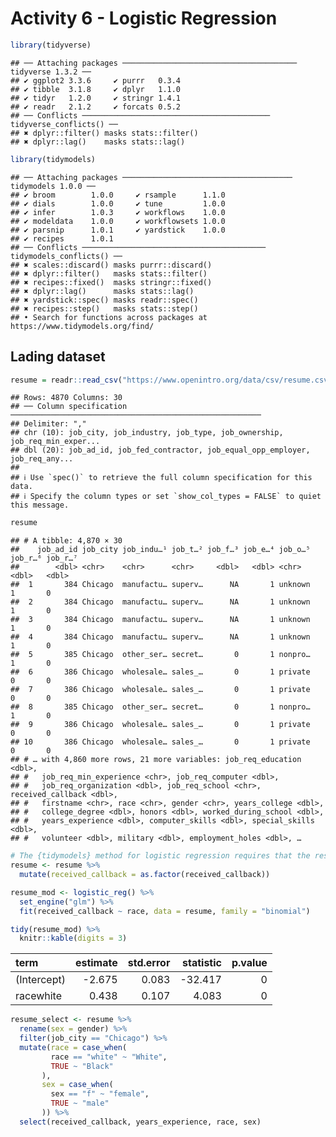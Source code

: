 Activity 6 - Logistic Regression
================

``` r
library(tidyverse)
```

    ## ── Attaching packages ─────────────────────────────────────── tidyverse 1.3.2 ──
    ## ✔ ggplot2 3.3.6     ✔ purrr   0.3.4
    ## ✔ tibble  3.1.8     ✔ dplyr   1.1.0
    ## ✔ tidyr   1.2.0     ✔ stringr 1.4.1
    ## ✔ readr   2.1.2     ✔ forcats 0.5.2
    ## ── Conflicts ────────────────────────────────────────── tidyverse_conflicts() ──
    ## ✖ dplyr::filter() masks stats::filter()
    ## ✖ dplyr::lag()    masks stats::lag()

``` r
library(tidymodels)
```

    ## ── Attaching packages ────────────────────────────────────── tidymodels 1.0.0 ──
    ## ✔ broom        1.0.0     ✔ rsample      1.1.0
    ## ✔ dials        1.0.0     ✔ tune         1.0.0
    ## ✔ infer        1.0.3     ✔ workflows    1.0.0
    ## ✔ modeldata    1.0.0     ✔ workflowsets 1.0.0
    ## ✔ parsnip      1.0.1     ✔ yardstick    1.0.0
    ## ✔ recipes      1.0.1     
    ## ── Conflicts ───────────────────────────────────────── tidymodels_conflicts() ──
    ## ✖ scales::discard() masks purrr::discard()
    ## ✖ dplyr::filter()   masks stats::filter()
    ## ✖ recipes::fixed()  masks stringr::fixed()
    ## ✖ dplyr::lag()      masks stats::lag()
    ## ✖ yardstick::spec() masks readr::spec()
    ## ✖ recipes::step()   masks stats::step()
    ## • Search for functions across packages at https://www.tidymodels.org/find/

## Lading dataset

``` r
resume = readr::read_csv("https://www.openintro.org/data/csv/resume.csv")
```

    ## Rows: 4870 Columns: 30
    ## ── Column specification ────────────────────────────────────────────────────────
    ## Delimiter: ","
    ## chr (10): job_city, job_industry, job_type, job_ownership, job_req_min_exper...
    ## dbl (20): job_ad_id, job_fed_contractor, job_equal_opp_employer, job_req_any...
    ## 
    ## ℹ Use `spec()` to retrieve the full column specification for this data.
    ## ℹ Specify the column types or set `show_col_types = FALSE` to quiet this message.

``` r
resume
```

    ## # A tibble: 4,870 × 30
    ##    job_ad_id job_city job_indu…¹ job_t…² job_f…³ job_e…⁴ job_o…⁵ job_r…⁶ job_r…⁷
    ##        <dbl> <chr>    <chr>      <chr>     <dbl>   <dbl> <chr>     <dbl>   <dbl>
    ##  1       384 Chicago  manufactu… superv…      NA       1 unknown       1       0
    ##  2       384 Chicago  manufactu… superv…      NA       1 unknown       1       0
    ##  3       384 Chicago  manufactu… superv…      NA       1 unknown       1       0
    ##  4       384 Chicago  manufactu… superv…      NA       1 unknown       1       0
    ##  5       385 Chicago  other_ser… secret…       0       1 nonpro…       1       0
    ##  6       386 Chicago  wholesale… sales_…       0       1 private       0       0
    ##  7       386 Chicago  wholesale… sales_…       0       1 private       0       0
    ##  8       385 Chicago  other_ser… secret…       0       1 nonpro…       1       0
    ##  9       386 Chicago  wholesale… sales_…       0       1 private       0       0
    ## 10       386 Chicago  wholesale… sales_…       0       1 private       0       0
    ## # … with 4,860 more rows, 21 more variables: job_req_education <dbl>,
    ## #   job_req_min_experience <chr>, job_req_computer <dbl>,
    ## #   job_req_organization <dbl>, job_req_school <chr>, received_callback <dbl>,
    ## #   firstname <chr>, race <chr>, gender <chr>, years_college <dbl>,
    ## #   college_degree <dbl>, honors <dbl>, worked_during_school <dbl>,
    ## #   years_experience <dbl>, computer_skills <dbl>, special_skills <dbl>,
    ## #   volunteer <dbl>, military <dbl>, employment_holes <dbl>, …

``` r
# The {tidymodels} method for logistic regression requires that the response be a factor variable
resume <- resume %>% 
  mutate(received_callback = as.factor(received_callback))

resume_mod <- logistic_reg() %>%
  set_engine("glm") %>%
  fit(received_callback ~ race, data = resume, family = "binomial")

tidy(resume_mod) %>% 
  knitr::kable(digits = 3)
```

| term        | estimate | std.error | statistic | p.value |
|:------------|---------:|----------:|----------:|--------:|
| (Intercept) |   -2.675 |     0.083 |   -32.417 |       0 |
| racewhite   |    0.438 |     0.107 |     4.083 |       0 |

``` r
resume_select <- resume %>% 
  rename(sex = gender) %>% 
  filter(job_city == "Chicago") %>% 
  mutate(race = case_when(
         race == "white" ~ "White",
         TRUE ~ "Black"
       ),
       sex = case_when(
         sex == "f" ~ "female",
         TRUE ~ "male"
       )) %>% 
  select(received_callback, years_experience, race, sex)
```
